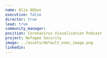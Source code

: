 ```yaml
---
name: Alia Abbas
executive: false
director: true
lead: true
community_manager: 
position: Coronavirus Visualization Podcast
project: Refugee Security
image: ../assets/default_exec_image.png
linkedin: 
---
```

